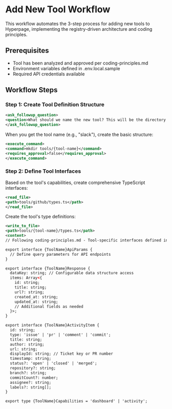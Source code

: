 # Add New Tool Workflow

This workflow automates the 3-step process for adding new tools to Hyperpage, implementing the registry-driven architecture and coding principles.

## Prerequisites
- Tool has been analyzed and approved per coding-principles.md
- Environment variables defined in .env.local.sample
- Required API credentials available

## Workflow Steps

### Step 1: Create Tool Definition Structure

```xml
<ask_followup_question>
<question>What should we name the new tool? This will be the directory name under tools/ and the key used throughout the system.</question>
</ask_followup_question>
```

When you get the tool name (e.g., "slack"), create the basic structure:

```xml
<execute_command>
<command>mkdir tools/{tool-name}</command>
<requires_approval>false</requires_approval>
</execute_command>
```

### Step 2: Define Tool Interfaces

Based on the tool's capabilities, create comprehensive TypeScript interfaces:

```xml
<read_file>
<path>tools/github/types.ts</path>
</read_file>
```

Create the tool's type definitions:

```xml
<write_to_file>
<path>tools/{tool-name}/types.ts</path>
<content>
// Following coding-principles.md - Tool-specific interfaces defined in tools/[tool]/types.ts

export interface {ToolName}ApiParams {
  // Define query parameters for API endpoints
}

export interface {ToolName}Response {
  dataKey: string; // Configurable data structure access
  items: Array<{
    id: string;
    title: string;
    url?: string;
    created_at: string;
    updated_at: string;
    // Additional fields as needed
  }>;
}

export interface {ToolName}ActivityItem {
  id: string;
  type: 'issue' | 'pr' | 'comment' | 'commit';
  title: string;
  author: string;
  url: string;
  displayId: string; // Ticket key or PR number
  timestamp: string;
  status?: 'open' | 'closed' | 'merged';
  repository?: string;
  branch?: string;
  commitCount?: number;
  assignee?: string;
  labels?: string[];
}

export type {ToolName}Capabilities = 'dashboard' | 'activity';
